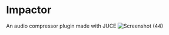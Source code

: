# Impactor
An audio compressor plugin made with JUCE
![Screenshot (44)](https://github.com/DaveWho01/Impactor/assets/114246763/334db8af-3cb9-48ee-b098-b6a5176053c3)
